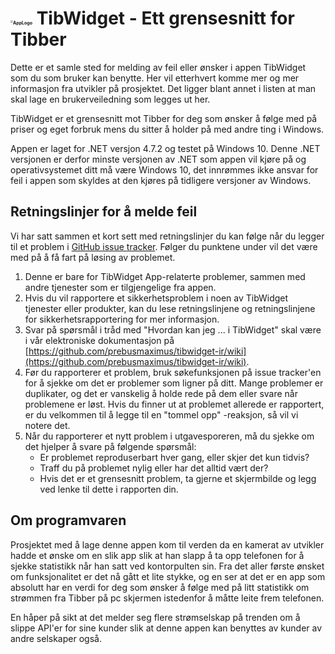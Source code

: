 # <img src="https://cdn.bmpt.no/tib/gh/app_logo.png" alt="AppLogo" style="zoom:25%;" /> TibWidget - Ett grensesnitt for Tibber
Dette er et samle sted for melding av feil eller ønsker i appen TibWidget som du som bruker kan benytte. Her vil etterhvert komme mer og mer informasjon fra utvikler på prosjektet. Det ligger blant annet i listen at man skal lage en brukerveiledning som legges ut her.

TibWidget er et grensesnitt mot Tibber for deg som ønsker å følge med på priser og eget forbruk mens du sitter å holder på med andre ting i Windows.

Appen er laget for .NET versjon 4.7.2 og testet på Windows 10. Denne .NET versjonen er derfor minste versjonen av .NET som appen vil kjøre på og operativsystemet ditt må være Windows 10, det innrømmes ikke ansvar for feil i appen som skyldes at den kjøres på tidligere versjoner av Windows.

## Retningslinjer for å melde feil

Vi har satt sammen et kort sett med retningslinjer du kan følge når du legger til et problem i [GitHub issue tracker](https://github.com/prebusmaximus/tibwidget-ir/issues/). Følger du punktene under vil det være med på å få fart på løsing av problemet.

1. Denne  er bare for TibWidget App-relaterte problemer, sammen med andre tjenester som er tilgjengelige fra appen.
2. Hvis du vil rapportere et sikkerhetsproblem i noen av TibWidget tjenester eller produkter, kan du lese retningslinjene og retningslinjene for sikkerhetsrapportering for mer informasjon.
3. Svar på spørsmål i tråd med "Hvordan kan jeg ... i TibWidget" skal være i vår elektroniske dokumentasjon på [https://github.com/prebusmaximus/tibwidget-ir/wiki](https://github.com/prebusmaximus/tibwidget-ir/wiki). 
4. Før du rapporterer et problem, bruk søkefunksjonen på issue tracker'en for å sjekke om det er problemer som ligner på ditt. Mange problemer er duplikater, og det er vanskelig å holde rede på dem eller svare når problemene er løst. Hvis du finner ut at problemet allerede er rapportert, er du velkommen til å legge til en "tommel opp" -reaksjon, så vil vi notere det.
5. Når du rapporterer et nytt problem i utgavesporeren, må du sjekke om det hjelper å svare på følgende spørsmål:
   * Er problemet reproduserbart hver gang, eller skjer det kun tidvis?
   * Traff du på problemet nylig eller har det alltid vært der?
   * Hvis det er et grensesnitt problem, ta gjerne et skjermbilde og legg ved lenke til dette i rapporten din.

## Om programvaren

Prosjektet med å lage denne appen kom til verden da en kamerat av utvikler hadde et ønske om en slik app slik at han slapp å ta opp telefonen for å sjekke statistikk når han satt ved kontorpulten sin. Fra det aller første ønsket om funksjonalitet er det nå gått et lite stykke, og en ser at det er en app som absolutt har en verdi for deg som ønsker å følge med på litt statistikk om strømmen fra Tibber på pc skjermen istedenfor å måtte leite frem telefonen.

En håper på sikt at det melder seg flere strømselskap på trenden om å slippe API'er for sine kunder slik at denne appen kan benyttes av kunder av andre selskaper også.